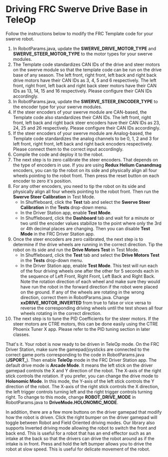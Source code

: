 # Driving FRC Swerve Drive Base in TeleOp
Follow the instructions below to modify the FRC Template code for your swerve robot.
1. In RobotParams.java, update the **SWERVE_DRIVE_MOTOR_TYPE** and **SWERVE_STEER_MOTOR_TYPE** to the motor types for your swerve modules.
1. The Template code standardizes CAN IDs of the drive and steer motors on the swerve module so that the template code can be run on the drive base of any season. The left front, right front, left back and right back drive motors have their CAN IDs as 3, 4, 5 and 6 respectively. The left front, right front, left back and right back steer motors have their CAN IDs as 13, 14, 15 and 16 respectively. Please configure their CAN IDs accordingly.
1. In RobotParams.java, update the **SWERVE_STEER_ENCODER_TYPE** to the encoder type for your swerve modules.
1. If the steer encoders of your swerve module are CAN-based, the Template code also standardizes their CAN IDs. The left front, right front, left back and right back steer encoders have their CAN IDs as 23, 24, 25 and 26 respectively. Please configure their CAN IDs accordingly.
1. If the steer encoders of your swerve module are Analog-based, the Template code standardizes the analog channels to be 0, 1, 2 and 3 for left front, right front, left back and right back encoders respectively. Please connect them to the correct input accordingly.
1. Compile the code and deploy it to the robot.
1. The next step is to zero calibrate the steer encoders. That depends on the type of encoders in use. If you are using **Redux Helium Canandmag** encoders, you can tip the robot on its side and physically align all four wheels pointing to the robot front. Then press the reset button on each encoder to zero it's position.
1. For any other encoders, you need to tip the robot on its side and physically align all four wheels pointing to the robot front. Then run the **Swerve Steer Calibration** in Test Mode.
   * In Shuffleboard, click the **Test** tab and select the **Swerve Steer Calibration** in the **Tests** drop-down menu.
   * In the Driver Station app, enable **Test Mode**.
   * In Shuffleboard, click the **Dashboard** tab and wait for a minute or two until the encoder values stabilize to the point where only the 3rd or 4th decimal places are changing. Then you can disable **Test Mode** in the FRC Driver Station app.
1. Once the steer encoders are zero calibrated, the next step is to determine if the drive wheels are running in the correct direction. Tip the robot on its side and run the **Drive Motors Test** in Test Mode.
   * In Shuffleboard, click the **Test** tab and select the **Drive Motors Test** in the **Tests** drop-down menu.
   * In the Driver Station app, enable **Test Mode**. This test will run each of the four driving wheels one after the other for 5 seconds each in the sequence of Left Front, Right Front, Left Back and Right Back. Note the rotation direction of each wheel and make sure they would have run the robot in the forward direction if the robot were placed on the ground. If any of the wheels are rotating in the wrong direction, correct them in RobotParams.java. Change **xxDRIVE_MOTOR_INVERTED** from true to false or vice versa to reverse the corresponding driving wheels until the test shows all four wheels rotating in the correct direction.
1. The next step is to tune the PID Coefficients for the steer motors. If the steer motors are CTRE motors, this can be done easily using the CTRE Phoenix Tuner X app. Please refer to the PID tuning section in later classes.

That's it. Your robot is now ready to be driven in TeleOp mode. On the FRC Driver Station, make sure the gamepad/joysticks are connected to the correct game ports corresponding to the code in RobotParams.java (**JSPORT_**). Then enable **TeleOp** mode in the FRC Driver Station app. The default drive mode is **Arcade Mode**. It means the left stick on the driver gamepad controls the X and Y direction of the robot. The X-axis of the right stick controls the rotation. If you prefer, you can change the drive mode to **Holonomic Mode**. In this mode, the Y-axis of the left stick controls the Y direction of the robot. The X-axis of the right stick controls the X direction, the left trigger controls turning left and the right trigger controls turning right. To change to this mode, change **ROBOT_DRIVE_MODE** in RobotParams.java to **DriveMode.HOLONOMIC_MODE**.

In addition, there are a few more buttons on the driver gamepad that modify how the robot is driven. Click the right bumper on the driver gamepad will toggle between Robot and Field Oriented driving modes. Our library also supports Inverted driving mode allowing the robot to switch the front and back end. This is useful for a robot that has an end effector such as an intake at the back so that the drivers can drive the robot around as if the intake is in front. Press and hold the left bumper allows you to drive the robot at slow speed. This is useful for delicate movement of the robot.
